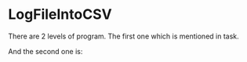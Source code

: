 # LogFileIntoCSV

There are 2 levels of program.
The first one which is mentioned in task.

And the second one is:

